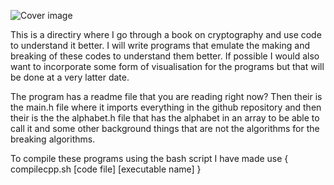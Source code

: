 ![Cover image](https://i.pinimg.com/564x/20/a4/4d/20a44de2f15da0013f4deada72854fe9.jpg)


This is a directiry where I go through a book on cryptography and use code to understand it better. I will write programs that emulate the making and breaking of these codes to understand them better. If possible I would also want to incorporate some form of visualisation for the programs but that will be done at a very latter date. 

The program has a readme file that you are reading right now? Then their is the main.h file where it imports everything in the github repository and then their is the the alphabet.h file that has the alphabet in an array to be able to call it and some other background things that are not the algorithms for the breaking algorithms. 

To compile these programs using the bash script I have made use
{ compilecpp.sh [code file] [executable name] }



